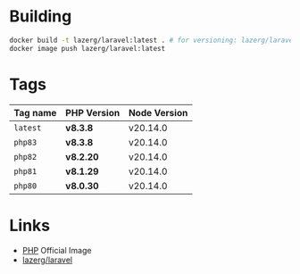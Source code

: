 # Building

```bash
docker build -t lazerg/laravel:latest . # for versioning: lazerg/laravel:php82
docker image push lazerg/laravel:latest
```

# Tags

| Tag name | PHP Version | Node Version |
|----------|-------------|--------------|
| `latest` | **v8.3.8**  | v20.14.0     |
| `php83`  | **v8.3.8**  | v20.14.0     |
| `php82`  | **v8.2.20** | v20.14.0     |
| `php81`  | **v8.1.29** | v20.14.0     |
| `php80`  | **v8.0.30** | v20.14.0     |

# Links

- [PHP](https://hub.docker.com/_/php) Official Image
- [lazerg/laravel](https://hub.docker.com/r/lazerg/laravel)
